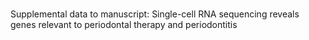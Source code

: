 # 
Supplemental data to manuscript: Single-cell RNA sequencing reveals genes relevant to periodontal therapy and periodontitis 
